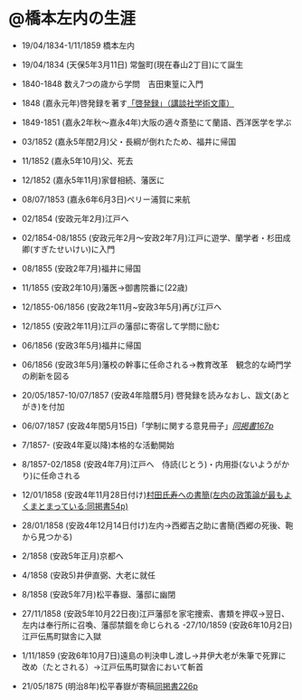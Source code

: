 @橋本左内の生涯
===============

- 19/04/1834-1/11/1859 橋本左内
- 19/04/1834 (天保5年3月11日) 常盤町(現在春山2丁目)にて誕生
- 1840-1848 数え7つの歳から学問　吉田東篁に入門
- 1848 (嘉永元年)啓発録を著す[「啓発録」（講談社学術文庫）](https://app.box.com/s/kb6nbmqws3vqjxvru38dvjnnjs00n90s)
- 1849-1851 (嘉永2年秋〜嘉永4年)大阪の適々斎塾にて蘭語、西洋医学を学ぶ
- 03/1852 (嘉永5年閏2月)父・長綱が倒れたため、福井に帰国
- 11/1852 (嘉永5年10月)父、死去
- 12/1852 (嘉永5年11月)家督相続、藩医に
- 08/07/1853 (嘉永6年6月3日)ペリー浦賀に来航
- 02/1854 (安政元年2月)江戸へ
- 02/1854-08/1855 (安政元年2月〜安政2年7月)江戸に遊学、蘭学者・杉田成卿(すぎたせいけい)に入門
- 08/1855 (安政2年7月)福井に帰国
- 11/1855 (安政2年10月)藩医→御書院番に(22歳)
- 12/1855-06/1856 (安政2年11月~安政3年5月)再び江戸へ
- 12/1855 (安政2年11月)江戸の藩邸に寄宿して学問に励む
- 06/1856 (安政3年5月)福井に帰国
- 06/1856 (安政3年5月)藩校の幹事に任命される→教育改革　観念的な崎門学の刷新を図る

- 20/05/1857-10/07/1857 (安政4年陰暦5月) 啓発録を読みなおし、跋文(あとがき)を付加
- 06/07/1857 (安政4年閏5月15日)「学制に関する意見冊子」[*同掲書167p*](https://app.box.com/s/oryzo01k31shmcc1xairf8watn9gt0xh)
- 7/1857- (安政4年夏以降)本格的な活動開始
- 8/1857-02/1858 (安政4年7月)江戸へ　侍読(じとう)・内用掛(ないようがかり)に任命される
- 12/01/1858 (安政4年11月28日付け)[村田氏寿への書簡(左内の政策論が最もよくまとまっている:同掲書54p)](https://app.box.com/s/891ehiezemrwq9oosyunyggoy0ojnq5b)
- 28/01/1858 (安政4年12月14日付け)左内→西郷吉之助に書簡(西郷の死後、鞄から見つかる)
- 2/1858 (安政5年正月)京都へ
- 4/1858 (安政5)井伊直弼、大老に就任
- 8/1858 (安政5年7月)松平春嶽、藩邸に幽閉
- 27/11/1858 (安政5年10月22日夜)江戸藩邸を家宅捜索、書類を押収→翌日、左内は奉行所に召喚、藩邸禁錮を命じられる
-27/10/1859 (安政6年10月2日)江戸伝馬町獄舎に入獄
- 1/11/1859 (安政6年10月7日)遠島の判決申し渡し→井伊大老が朱筆で死罪に改め（たとされる）→江戸伝馬町獄舎において斬首

- 21/05/1875 (明治8年)松平春嶽が寄稿[同掲書226p](https://app.box.com/s/pgonklnoji9hzuic1joycban40p1w6ui)
